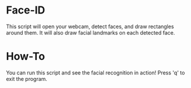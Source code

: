 # Face-ID
This script will open your webcam, detect faces, and draw rectangles around them. It will also draw facial landmarks on each detected face.

# How-To
You can run this script and see the facial recognition in action! Press 'q' to exit the program.
